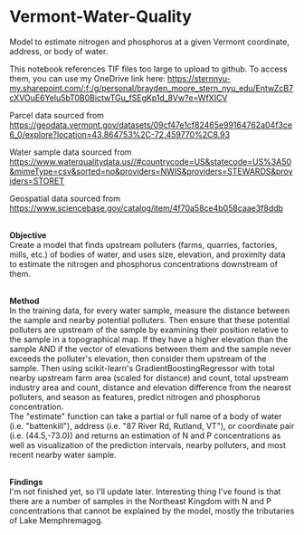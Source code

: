 # Vermont-Water-Quality
Model to estimate nitrogen and phosphorus at a given Vermont coordinate, address, or body of water.<br>

This notebook references TIF files too large to upload to github. To access them, you can use my OneDrive link here: https://sternnyu-my.sharepoint.com/:f:/g/personal/brayden_moore_stern_nyu_edu/EntwZcB7cXVOuE6Yelu5bT0B0BictwTGu_fSEgKp1d_8Vw?e=WfXICV
<br>

Parcel data sourced from https://geodata.vermont.gov/datasets/09cf47e1cf82465e99164762a04f3ce6_0/explore?location=43.864753%2C-72.459770%2C8.93
<br>

Water sample data sourced from https://www.waterqualitydata.us//#countrycode=US&statecode=US%3A50&mimeType=csv&sorted=no&providers=NWIS&providers=STEWARDS&providers=STORET
<br>

Geospatial data sourced from
https://www.sciencebase.gov/catalog/item/4f70a58ce4b058caae3f8ddb
<br><br>

**Objective** <br>
Create a model that finds upstream polluters (farms, quarries, factories, mills, etc.) of bodies of water, and uses size, elevation, and proximity data to estimate the nitrogen and phosphorus concentrations downstream of them. <br><br>

**Method** <br>
In the training data, for every water sample, measure the distance between the sample and nearby potential polluters. Then ensure that these potential polluters are upstream of the sample by examining their position relative to the sample in a topographical map. If they have a higher elevation than the sample AND if the vector of elevations between them and the sample never exceeds the polluter's elevation, then consider them upstream of the sample. Then using scikit-learn's GradientBoostingRegressor with total nearby upstream farm area (scaled for distance) and count, total upstream industry area and count, distance and elevation difference from the nearest polluters, and season as features, predict nitrogen and phosphorus concentration. <br>
The "estimate" function can take a partial or full name of a body of water (i.e. "battenkill"), address (i.e. "87 River Rd, Rutland, VT"), or coordinate pair (i.e. (44.5,-73.0)) and returns an estimation of N and P concentrations as well as visualization of the prediction intervals, nearby polluters, and most recent nearby water sample. <br><br>

**Findings**<br>
I'm not finished yet, so I'll update later. Interesting thing I've found is that there are a number of samples in the Northeast Kingdom with N and P concentrations that cannot be explained by the model, mostly the tributaries of Lake Memphremagog.
